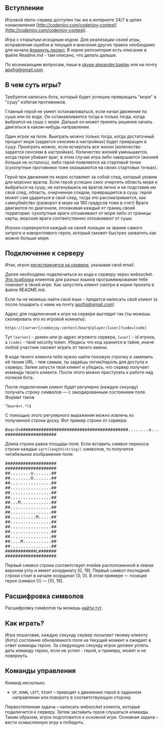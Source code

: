 <meta charset="UTF-8">

## Вступление

Игровой demo-сервер доступен так же в интернете 24/7 в целях
ознакомления [http://codenjoy.com/codenjoy-contest](http://codenjoy.com/codenjoy-contest).

Игра с открытым исходным кодом. Для реализации своей игры, исправления
ошибок в текущей и внесения других правок необходимо для начала
[форкнуть проект](https://github.com/codenjoyme/codenjoy.git).
В корне репозитория есть описание в файле Readme.md - там описано, что делать дальше.

По возникающим вопросам, пиши в [skype alexander.baglay](skype:alexander.baglay)
или на почту [apofig@gmail.com](mailto:apofig@gmail.com).

## В чем суть игры?

Требуется написать бота, который будет успешно превращать "море" в 
"сушу" избегая противников.

Главный герой не умеет останавливаться,
если начал движение по суше или по воде. Он останавливается тогда и только тогда,
когда выбрался на сушу с моря. Дальше он может принять решение начать двигаться
в каком-нибудь направлении.

Один игрок на поле. Выиграть можно только тогда, когда достаточный процент моря
(задается сенсеем в настройках) будет превращен в сушу.
Проиграть можно, если исчерпать все жизни (количество задается сенсеем в настройках).
Количество жизней уменьшается, когда героя убивает враг, в этом случае
игра либо завершается (жизней больше не осталось), либо герой появляется 
на стартовой точке (сухопутные противники тоже оказываются на своих стартовых точках).

Герой при движении по морю оставляет за собой след, который уязвим для морских врагов.
Если герой успешно смог очертить область моря и выбраться на сушу, не наткнувшись на врагов лично
и не подставив им свой след, область, очерченная следом, превращается в сушу.
герой  может сам удариться в свой след, тогда это рассматривается, как самоубийство
(разворот в море на 180 градусов тоже в счет)
Враги двигаются по диагонали, отскакивая каждый от границ своей территории:
сухопутные враги отскакивают от моря либо от границы карты,
морские враги соответственно отскакивают от суши.

Игроки соревнуются каждый на своей локации за звание самого хитрого
и изворотливого героя, который сможет быстрее захватить как можно больше моря.

## Подключение к серверу

Итак, игрок [регистрируется на сервере](../../../register?gameName=xonix),
указывая свой email.

Далее необходимо подключиться из кода к серверу через websocket.
[Эта подборка](https://github.com/codenjoyme/codenjoy-clients.git)
клиентов для разных языков программирования тебе поможет в твоей игре.
Как запустить клиент смотри в корне проекта в файле README.md.

Если ты не можешь найти свой язык - придется написать свой клиент
(а после пошарить с нами на почту [apofig@gmail.com](mailto:apofig@gmail.com))

Адрес для подключения к игре на сервере выглядит так (ты можешь скопировать его
из игровой комнаты):

`https://[server]/codenjoy-contest/board/player/[user]?code=[code]`

Тут `[server]` - домен или ip-адрес игрового сервера, `[user]` - id игрока, a `[code]` -
твой security token. Убедись что код хранится в тайне, иначе любой участник
сможет играть от твоего имени.

В коде твоего клиента тебе нужно найти похожую строчку и заменить её твоим URL -
тем самым, ты задаёшь логин/пароль для доступа к серверу.
Затем запусти твой клиент и убедись, что сервер получает команды твоего клиента.
После этого можно приступать к работе над логикой бота.

После подключения клиент будет регулярно
(каждую секунду) получать строку
символов — с закодированным состоянием поля. Формат таков

`^board=(.*)$`

С помощью этого регулярного выражения можно извлечь из
полученной строки доску. Вот пример строки от сервера:

<pre>Board=##########################################........o.......####........O.......####................####................####................####................####...M............####................####................####..........M.....####................####................####................####................####....M...........####................##############L#######
####################</pre>

Длина строки равна площади поля. Если вставить символ переноса
строки каждые `sqrt(length(string))` символов, то получится читабельное
изображение поля:

<pre>####################
####################
##........o.......##
##........O.......##
##................##
##................##
##................##
##................##
##...M............##
##................##
##................##
##..........M.....##
##................##
##................##
##................##
##................##
##....M...........##
##................##
############L#######
####################</pre>

Первый символ строки соответствует ячейке
расположенной в левом верхнем углу и имеет координату
[0, 19]. Первый символ последней строки стоит
в начале координат [0, 0]. В этом примере —
позиция героя (символ O) — [10, 19].

## Расшифровка символов

Расшифровку символов ты можешь [найти тут](elements.md).

## Как играть?

Игра пошаговая, каждую секунду сервер посылает твоему
клиенту (боту) состояние обновленного поля на текущий
момент и ожидает в ответ команды герою.
За следующую секунду игрок должен успеть дать команду герою,
если не успел - герой, к примеру, может и не повернуть.

## Команды управления

Команд несколько:

* `UP`, `DOWN`, `LEFT`, `RIGHT` – приводят к
  движению героя в заданном направлении или повороту
  в соответствующую сторону.

Первостепенная задача – написать websocket клиента,
который подключится к серверу. Затем заставить героя
слушаться команды. Таким образом, игрок подготовится
к основной игре. Основная задача – вести осмысленную
игру и победить.